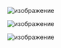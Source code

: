 ![изображение](https://github.com/1uciuszzz/model-clip/assets/50418607/f8e29ea6-aedd-4187-9dde-5a41e1a96dcb)

![изображение](https://github.com/1uciuszzz/model-clip/assets/50418607/7e3f9f19-6cc8-4ded-b0e4-06544ee7583b)

![изображение](https://github.com/1uciuszzz/model-clip/assets/50418607/96ac8c8a-bbf0-4ecc-bf7b-2d8bb7be2bc8)

